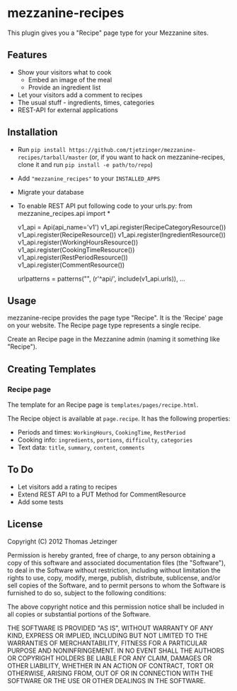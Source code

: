 # mezzanine-recipes

This plugin gives you a "Recipe" page type for your Mezzanine sites.

## Features

* Show your visitors what to cook
	* Embed an image of the meal
	* Provide an ingredient list
* Let your visitors add a comment to recipes
* The usual stuff - ingredients, times, categories
* REST-API for external applications

## Installation

* Run `pip install https://github.com/tjetzinger/mezzanine-recipes/tarball/master` (or, if you want to hack on mezzanine-recipes, clone it and run `pip install -e path/to/repo`)
* Add `"mezzanine_recipes"` to your `INSTALLED_APPS`
* Migrate your database
* To enable REST API put following code to your urls.py:
    from mezzanine_recipes.api import *

    v1_api = Api(api_name='v1')
    v1_api.register(RecipeCategoryResource())
    v1_api.register(RecipeResource())
    v1_api.register(IngredientResource())
    v1_api.register(WorkingHoursResource())
    v1_api.register(CookingTimeResource())
    v1_api.register(RestPeriodResource())
    v1_api.register(CommentResource())

    urlpatterns = patterns("",
        (r'^api/', include(v1_api.urls)),
        ...  

## Usage

mezzanine-recipe provides the page type "Recipe". It is the 'Recipe' page on your website. The Recipe page type represents a single recipe.

Create an Recipe page in the Mezzanine admin (naming it something like "Recipe").

## Creating Templates

### Recipe page

The template for an Recipe page is `templates/pages/recipe.html`.

The Recipe object is available at `page.recipe`. It has the following properties:

* Periods and times: `WorkingHours`, `CookingTime`, `RestPeriod`
* Cooking info: `ingredients`, `portions`, `difficulty`, `categories`
* Text data: `title`, `summary`, `content`, `comments`

## To Do

* Let visitors add a rating to recipes
* Extend REST API to a PUT Method for CommentResource
* Add some tests

## License

Copyright (C) 2012 Thomas Jetzinger

Permission is hereby granted, free of charge, to any person obtaining a copy of this software and associated documentation files (the "Software"), to deal in the Software without restriction, including without limitation the rights to use, copy, modify, merge, publish, distribute, sublicense, and/or sell copies of the Software, and to permit persons to whom the Software is furnished to do so, subject to the following conditions:

The above copyright notice and this permission notice shall be included in all copies or substantial portions of the Software.

THE SOFTWARE IS PROVIDED "AS IS", WITHOUT WARRANTY OF ANY KIND, EXPRESS OR IMPLIED, INCLUDING BUT NOT LIMITED TO THE WARRANTIES OF MERCHANTABILITY, FITNESS FOR A PARTICULAR PURPOSE AND NONINFRINGEMENT. IN NO EVENT SHALL THE AUTHORS OR COPYRIGHT HOLDERS BE LIABLE FOR ANY CLAIM, DAMAGES OR OTHER LIABILITY, WHETHER IN AN ACTION OF CONTRACT, TORT OR OTHERWISE, ARISING FROM, OUT OF OR IN CONNECTION WITH THE SOFTWARE OR THE USE OR OTHER DEALINGS IN THE SOFTWARE.